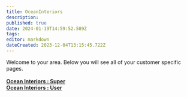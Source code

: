```yaml
---
title: OceanInteriors
description: 
published: true
date: 2024-01-19T14:59:52.589Z
tags: 
editor: markdown
dateCreated: 2023-12-04T13:15:45.722Z
---
```


Welcome to your area. Below you will see all of your customer specific pages.<br><br><b>[Ocean Interiors : Super](/Apps/Customers/OceanInteriors/OceanInteriors~Super)<br></b><b>[Ocean Interiors : User](/Apps/Customers/OceanInteriors/OceanInteriors~User)<br></b>
